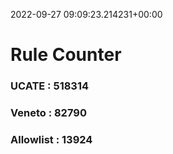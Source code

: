 2022-09-27 09:09:23.214231+00:00
# Rule Counter 
 ### UCATE : 518314

 ### Veneto : 82790

 ### Allowlist : 13924